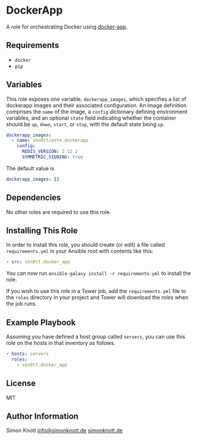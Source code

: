 DockerApp
=========

A role for orchestrating Docker using [docker-app](https://github.com/docker/app).

Requirements
------------

- `docker`
- `pip`

Variables
--------------

This role exposes one variable, `dockerapp_images`, which specifies a list
of dockerapp images and their associated configuration. An image definition
comprises the `name` of the image, a `config` dictionary defining environment
variables, and an optional `state` field indicating whether the container should
be `up`, `down`, `start`, or `stop`, with the default state being `up`.

```yaml
dockerapp_images:
  - name: skn0tt/ente.dockerapp
    config:
      REDIS_VERSION: 2.12.2
      SYMMETRIC_SIGNING: true
```

The default value is

```yaml
dockerapp_images: []
```

Dependencies
------------

No other roles are required to use this role.

Installing This Role
--------------------

In order to install this role, you should create (or edit) a file called
`requirements.yml` in your Ansible root with contents like this:

```yaml
- src: skn0tt.docker_app
```

You can now run `ansible-galaxy install -r requirements.yml` to install the
role.

If you wish to use this role in a Tower job, add the `requirements.yml` file to
the `roles` directory in your project and Tower will download the roles when the
job runs.


Example Playbook
----------------

Assuming you have defined a host group called `servers`, you can use this role
on the hosts in that inventory as follows.

```yaml
- hosts: servers
  roles:
    - skn0tt.docker_app
```

License
-------

MIT

Author Information
------------------

Simon Knott [info@simonknott.de](mailto:info@simonknott.de)
[simonknott.de](https://simonknott.de)
